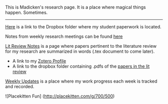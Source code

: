 This is Madicken's research page. It is a place where magical things happen. Sometimes. 
***
[Here](https://www.dropbox.com/sh/k5k7nolcunku3w5/AADsxssoypRnfLcXZ2k5zFQJa?dl=0) is a  link to the Dropbox folder where my student paperwork is located. 

Notes from weekly research meetings can be found [here](./Meeting-Notes.md)

[Lit Review Notes](./Lit-Review-Notes.md) is a page where papers pertinent to the literature review for my research are summarized in words (.tex document to come later). 
* A link to my [Zotero Profile](http://www.zotero.org/munkm/) 
* A link to the dropbox folder containing .pdfs of the [papers in the lit review](https://www.dropbox.com/sh/bmopprr0x2kcew2/AAARvvlMBbxyE6Rc1d4jsckfa?dl=0)

[Weekly Updates](./Weekly-Updates.md) is a place where my work progress each week is tracked and recorded.

![Placekitten Fun]
(http://placekitten.com/g/700/500) 
